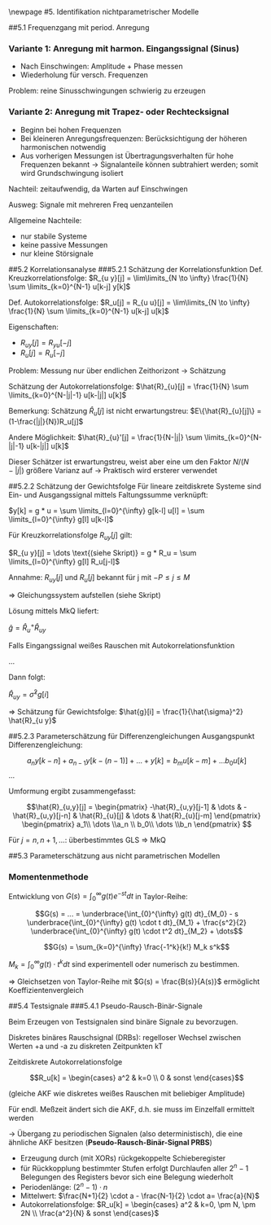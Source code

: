 \newpage
#5. Identifikation nichtparametrischer Modelle

##5.1 Frequenzgang mit period. Anregung

### Variante 1: Anregung mit harmon. Eingangssignal (Sinus)

* Nach Einschwingen: Amplitude + Phase messen
* Wiederholung für versch. Frequenzen

Problem: reine Sinusschwingungen schwierig zu erzeugen

### Variante 2: Anregung mit Trapez- oder Rechtecksignal

* Beginn bei hohen Frequenzen
* Bei kleineren Anregungsfrequenzen: Berücksichtigung der höheren harmonischen notwendig
* Aus vorherigen Messungen ist Übertragungsverhalten für hohe Frequenzen bekannt $\rightarrow$ Signalanteile können subtrahiert werden; somit wird Grundschwingung isoliert

Nachteil: zeitaufwendig, da Warten auf Einschwingen

Ausweg: Signale mit mehreren Freq uenzanteilen

Allgemeine Nachteile:

* nur stabile Systeme
* keine passive Messungen
* nur kleine Störsignale

##5.2 Korrelationsanalyse
###5.2.1 Schätzung der Korrelationsfunktion
Def. Kreuzkorrelationsfolge: $R_{u y}[j] = \lim\limits_{N \to \infty} \frac{1}{N} \sum \limits_{k=0}^{N-1} u[k-j] y[k]$

Def. Autokorrelationsfolge: $R_u[j] = R_{u u}[j] = \lim\limits_{N \to \infty} \frac{1}{N} \sum \limits_{k=0}^{N-1} u[k-j] u[k]$

Eigenschaften:

* $R_{u y}[j] = R_{y u}[-j]$
* $R_{u}[j] = R_{u}[-j]$

Problem: Messung nur über endlichen Zeithorizont $\rightarrow$ Schätzung

Schätzung der Autokorrelationsfolge:
$\hat{R}_{u}[j] =  \frac{1}{N} \sum \limits_{k=0}^{N-|j|-1} u[k-|j|] u[k]$

Bemerkung: Schätzung $\hat{R}_{u}[j]$ ist nicht erwartungstreu:
$E\{\hat{R}_{u}[j]\} = (1-\frac{|j|}{N})R_u[j]$

Andere Möglichkeit:
$\hat{R}_{u}'[j] =  \frac{1}{N-|j|} \sum \limits_{k=0}^{N-|j|-1} u[k-|j|] u[k]$

Dieser Schätzer ist erwartungstreu, weist aber eine um den Faktor $N/(N-|j|)$ größere Varianz auf -> Praktisch wird ersterer verwendet

##5.2.2 Schätzung der Gewichtsfolge
Für lineare zeitdiskrete Systeme sind Ein- und Ausgangssignal mittels Faltungssumme verknüpft:

$y[k] = g * u = \sum \limits_{l=0}^{\infty} g[k-l] u[l] = \sum \limits_{l=0}^{\infty} g[l] u[k-l]$

Für Kreuzkorrelationsfolge $R_{u y}[j]$ gilt:

$R_{u y}[j] = \dots \text{(siehe Skript)} = g * R_u = \sum \limits_{l=0}^{\infty} g[l] R_u[j-l]$


Annahme: $R_{u y}[j]$ und $R_u[j]$ bekannt für j mit $-P \leq j \leq M$

=> Gleichungssystem aufstellen (siehe Skript)

Lösung mittels MkQ liefert:

$\hat{g} = \hat{R}_u^+ \hat{R}_{u y}$

Falls Eingangssignal weißes Rauschen mit Autokorrelationsfunktion

...

Dann folgt:

$\hat{R}_{u y} = \hat{\sigma}^2 g[i]$

=> Schätzung für Gewichtsfolge: $\hat{g}[i] = \frac{1}{\hat{\sigma}^2}  \hat{R}_{u y}$

##5.2.3 Parameterschätzung für Differenzengleichungen
Ausgangspunkt Differenzengleichung:

$$ a_n y[k-n] + a_{n-1} y[k-(n-1)] + ... + y[k] = b_m u[k-m] + ... b_0 u[k]$$
...

Umformung ergibt zusammengefasst:

$$\hat{R}_{u,y}[j] = \begin{pmatrix} -\hat{R}_{u,y}[j-1] & \dots & -\hat{R}_{u,y}[j-n] & \hat{R}_{u}[j] & \dots & \hat{R}_{u}[j-m]  \end{pmatrix} \begin{pmatrix} a_1\\ \dots \\a_n \\ b_0\\ \dots \\b_n \end{pmatrix} $$

Für $j=n, n+1, ...$: überbestimmtes GLS => MkQ


##5.3 Parameterschätzung aus nicht parametrischen Modellen

### Momentenmethode
Entwicklung von $G(s) = \int_{0}^{\infty} g(t) e^{-st} dt$ in Taylor-Reihe:

$$G(s) = ... = \underbrace{\int_{0}^{\infty} g(t) dt}_{M_0}  - s \underbrace{\int_{0}^{\infty} g(t) \cdot t dt}_{M_1} + \frac{s^2}{2} \underbrace{\int_{0}^{\infty} g(t) \cdot t^2 dt}_{M_2} + \dots$$


$$G(s) = \sum_{k=0}^{\infty} \frac{-1^k}{k!} M_k s^k$$

$M_k = \int_{0}^{\infty} g(t) \cdot t^k dt$ sind experimentell oder numerisch zu bestimmen.

=> Gleichsetzen von Taylor-Reihe mit $G(s) = \frac{B(s)}{A(s)}$ ermöglicht Koeffizientenvergleich

##5.4 Testsignale
###5.4.1 Pseudo-Rausch-Binär-Signale

Beim Erzeugen von Testsignalen sind binäre Signale zu bevorzugen.

Diskretes binäres Rauschsignal (DRBs):
regelloser Wechsel zwischen Werten +a und -a zu diskreten Zeitpunkten kT

Zeitdiskrete Autokorrelationsfolge

$$R_u[k] = \begin{cases}
a^2 & k=0 \\
0 & sonst
\end{cases}$$

(gleiche AKF wie diskretes weißes Rauschen mit beliebiger Amplitude)

Für endl. Meßzeit ändert sich die AKF, d.h. sie muss im Einzelfall ermittelt werden

-> Übergang zu periodischen Signalen (also deterministisch), die eine ähnliche AKF besitzen (**Pseudo-Rausch-Binär-Signal PRBS**)

- Erzeugung durch (mit XORs) rückgekoppelte Schieberegister
- für Rückkopplung bestimmter Stufen erfolgt Durchlaufen aller $2^n-1$ Belegungen des Registers bevor sich eine Belegung wiederholt
- Periodenlänge: $(2^n-1) \cdot n$
- Mittelwert: $\frac{N+1}{2} \cdot a - \frac{N-1}{2} \cdot a= \frac{a}{N}$
- Autokorrelationsfolge: $R_u[k] = \begin{cases}
a^2 & k=0, \pm N, \pm 2N \\
\frac{a^2}{N} & sonst
\end{cases}$
